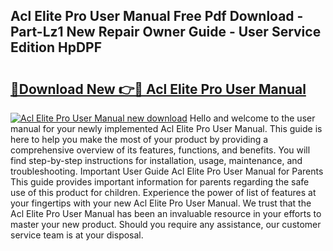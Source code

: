 ## Acl Elite Pro User Manual Free Pdf Download - Part-Lz1 New Repair Owner Guide - User Service Edition HpDPF

# <h2><a href="http://bc30077.oget.top/?id=Acl+Elite+Pro+User+Manual">🔗Download New 👉🔴 Acl Elite Pro User Manual</a></h2>

[![Acl Elite Pro User Manual new download](https://i.imgur.com/5g1atiW.png)](http://bc30077.oget.top/?id=Acl+Elite+Pro+User+Manual)
Hello and welcome to the user manual for your newly implemented Acl Elite Pro User Manual. This guide is here to help you make the most of your product by providing a comprehensive overview of its features, functions, and benefits. You will find step-by-step instructions for installation, usage, maintenance, and troubleshooting. Important User Guide Acl Elite Pro User Manual for Parents This guide provides important information for parents regarding the safe use of this product for children. Experience the power of list of features at your fingertips with your new Acl Elite Pro User Manual. We trust that the Acl Elite Pro User Manual has been an invaluable resource in your efforts to master your new product. Should you require any assistance, our customer service team is at your disposal.
